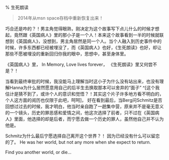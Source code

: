 % 生死朗读

> 2014年从msn space存档中重新恢复出来！

巧合还是咋的？！男主角觉得眼熟，刚决定为这个故事写下点儿什么的时候才想起，竟然跟《英国病人》里的那小子是一个人！本来这个故事看到一半的时候就联想到《英国病人》，没想到，男主角居然是同一个人。当个人融入到历史事件中的时候，许多东西都已经被埋没了，而《英国病人》也好，《生死朗读》也好，却让那些不愿被埋没的重新回归你我的眼中，思想中，甚至身体里。
 
《英国病人》里， In Memory, Love lives forever， 《生死朗读》里又何尝不是？！
 
当看到最终审批的时候，我没能马上理解当时这小子为什么没有站出来，也没有理解Hanna为什么居然愿意用自己的后半生去换取那本可以舍弃的“面子” ^[这个我估计是猜不到了，或许个人的意识和觉悟？！其实这个片子许多地方看不明白的，个人这方面的阅历也仅限于此吧，呵呵]， 好在看到最后，当Berg问Schmitz是否回想过过去的时候，我才明白，他当时亲自跑了一趟集中营，原来并不是毫无意义的一个镜头，历史的罪恶感和爱情之间，他这次选择了前者，只不过在《英国病人》里面，他选择的却是后者，而宁愿去做一个历史的罪人，虽然他自己并不认为他是。
 
Schmitz为什么最后宁愿选择自己离开这个世界？！ 因为已经没有什么可以留恋的了。 He was her world, but not any more when she expect to return.
 
Find you another world, or die...

